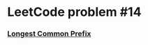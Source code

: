 # LeetCode problem #14
### [Longest Common Prefix](https://leetcode.com/problems/longest-common-prefix/description/)